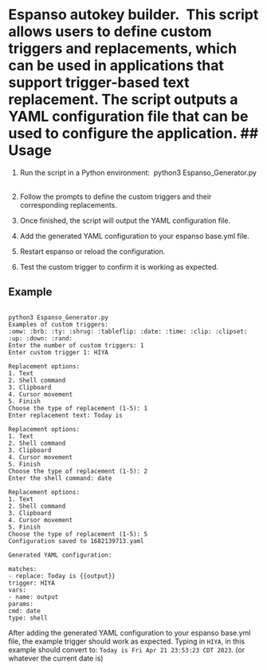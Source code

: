 


# Espanso autokey builder.  This script allows users to define custom triggers and replacements, which can be used in applications that support trigger-based text replacement. The script outputs a YAML configuration file that can be used to configure the application. ## Usage

1. Run the script in a Python environment:  python3 Espanso_Generator.py     

2. Follow the prompts to define the custom triggers and their corresponding replacements.

3. Once finished, the script will output the YAML configuration file.

4. Add the generated YAML configuration to your espanso base.yml file.

5. Restart espanso or reload the configuration.

6. Test the custom trigger to confirm it is working as expected.

## Example


```

python3 Espanso_Generator.py
Examples of custom triggers:
:omw: :brb: :ty: :shrug: :tableflip: :date: :time: :clip: :clipset: :up: :down: :rand:
Enter the number of custom triggers: 1
Enter custom trigger 1: HIYA

Replacement options:
1. Text
2. Shell command
3. Clipboard
4. Cursor movement
5. Finish
Choose the type of replacement (1-5): 1
Enter replacement text: Today is

Replacement options:
1. Text
2. Shell command
3. Clipboard
4. Cursor movement
5. Finish
Choose the type of replacement (1-5): 2
Enter the shell command: date

Replacement options:
1. Text
2. Shell command
3. Clipboard
4. Cursor movement
5. Finish
Choose the type of replacement (1-5): 5
Configuration saved to 1682139713.yaml

Generated YAML configuration:

matches:
- replace: Today is {{output}}
trigger: HIYA
vars:
- name: output
params:
cmd: date
type: shell
```



After adding the generated YAML configuration to your espanso base.yml file, the example trigger should work as expected. Typing in `HIYA`, in this example should convert to: `Today is Fri Apr 21 23:53:23 CDT 2023`. (or whatever the current date is) 





